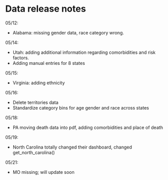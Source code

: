 # **Data release notes**

05/12: 
- Alabama: missing gender data, race category wrong.

05/14:
- Utah: adding additional information regarding comorbidities and risk factors.
- Adding manual entries for 8 states

05/15:
- Virginia: adding ethnicity

05/16:
- Delete territories data
- Standardize category bins for age gender and race across states

05/18:
- PA moving death data into pdf, adding comorbidities and place of death

05/19:
- North Carolina totally changed their dashboard, changed get_north_carolina()

05/21:
- MO missing; will update soon